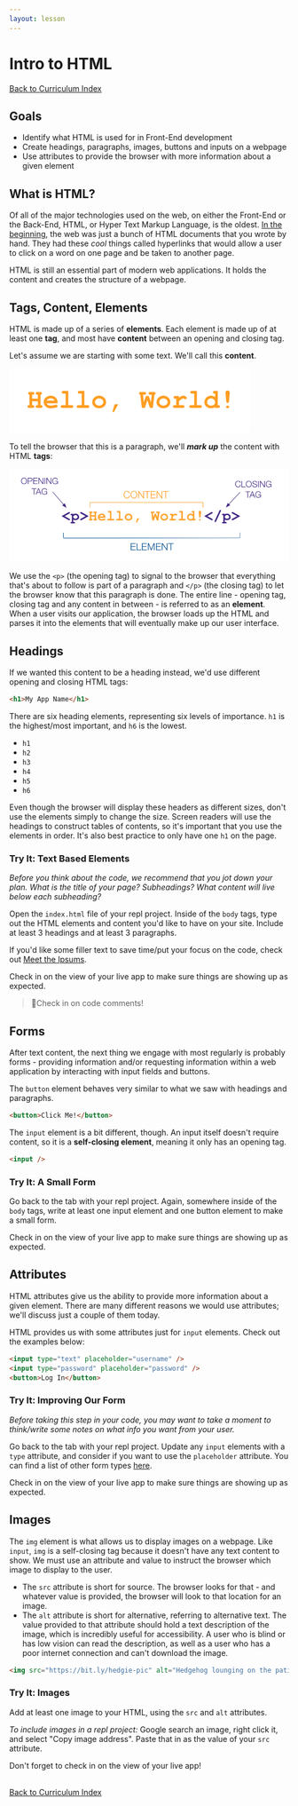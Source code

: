 ```yaml
---
layout: lesson
---
```


# Intro to HTML

<a href="../">Back to Curriculum Index</a>

## Goals

- Identify what HTML is used for in Front-End development
- Create headings, paragraphs, images, buttons and inputs on a webpage
- Use attributes to provide the browser with more information about a given element

## What is HTML?

Of all of the major technologies used on the web, on either the Front-End or the Back-End, HTML, or Hyper Text Markup Language, is the oldest. [In the beginning](http://info.cern.ch/), the web was just a bunch of HTML documents that you wrote by hand. They had these _cool_ things called hyperlinks that would allow a user to click on a word on one page and be taken to another page.

HTML is still an essential part of modern web applications. It holds the content and creates the structure of a webpage.

## Tags, Content, Elements

HTML is made up of a series of **elements**. Each element is made up of at least one **tag**, and most have **content** between an opening and closing tag.

Let's assume we are starting with some text. We'll call this **content**.

<img src="./assets/content.png" alt="the text of 'Hello, World!' in an orange color." />


To tell the browser that this is a paragraph, we'll _**mark up**_ the content with HTML **tags**:

<img src="./assets/element.png" alt="The code for an HTML paragraph element. The opening <p> is labeled opening tag, the text 'Hello, World!' is labeled content, and the closing </p> is labeled closing tag. All three pieces are enclosed in a brace and labeled element." />

We use the `<p>` (the opening tag) to signal to the browser that everything that's about to follow is part of a paragraph and `</p>` (the closing tag) to let the browser know that this paragraph is done. The entire line - opening tag, closing tag and any content in between - is referred to as an **element**. When a user visits our application, the browser loads up the HTML and parses it into the elements that will eventually make up our user interface.

## Headings

If we wanted this content to be a heading instead, we'd use different opening and closing HTML tags:

```html
<h1>My App Name</h1>
```

There are six heading elements, representing six levels of importance. `h1` is the highest/most important, and `h6` is the lowest.

- `h1`
- `h2`
- `h3`
- `h4`
- `h5`
- `h6`

Even though the browser will display these headers as different sizes, don't use the elements simply to change the size. Screen readers will use the headings to construct tables of contents, so it's important that you use the elements in order. It's also best practice to only have one `h1` on the page.

<div class="try-it-new">
  <h3>Try It: Text Based Elements</h3>
  <p><em>Before you think about the code, we recommend that you jot down your plan. What is the title of your page? Subheadings? What content will live below each subheading?</em></p>
  <p>Open the <code>index.html</code> file of your repl project. Inside of the <code>body</code> tags, type out the HTML elements and content you'd like to have on your site. Include at least 3 headings and at least 3 paragraphs.</p>
  <p>If you'd like some filler text to save time/put your focus on the code, check out <a href="https://meettheipsums.com/">Meet the Ipsums</a>.</p>
  <p>Check in on the view of your live app to make sure things are showing up as expected.</p>
</div>

> <span role="img" aria-label="cross fingers">🤞</span>Check in on code comments!

## Forms

After text content, the next thing we engage with most regularly is probably forms - providing information and/or requesting information within a web application by interacting with input fields and buttons.

The `button` element behaves very similar to what we saw with headings and paragraphs.

```html
<button>Click Me!</button>
```

The `input` element is a bit different, though. An input itself doesn't require content, so it is a **self-closing element**, meaning it only has an opening tag.

```html
<input />
```

<div class="try-it-new">
  <h3>Try It: A Small Form</h3>
  <p>Go back to the tab with your repl project. Again, somewhere inside of the <code>body</code> tags, write at least one input element and one button element to make a small form.</p>
  <p>Check in on the view of your live app to make sure things are showing up as expected.</p>
</div>

## Attributes

HTML attributes give us the ability to provide more information about a given element. There are many different reasons we would use attributes; we'll discuss just a couple of them today.

HTML provides us with some attributes just for `input` elements. Check out the examples below:

```html
<input type="text" placeholder="username" />
<input type="password" placeholder="password" />
<button>Log In</button>
```

<div class="try-it-new">
  <h3>Try It: Improving Our Form</h3>
  <p><em>Before taking this step in your code, you may want to take a moment to think/write some notes on what info you want from your user.</em></p>
  <p>Go back to the tab with your repl project. Update any <code>input</code> elements with a <code>type</code> attribute, and consider if you want to use the <code>placeholder</code> attribute. You can find a list of other form types <a href="https://www.w3schools.com/html/html_form_input_types.asp">here</a>.</p>
  <p>Check in on the view of your live app to make sure things are showing up as expected.</p>
</div>

## Images

The `img` element is what allows us to display images on a webpage. Like `input`, `img` is a self-closing tag because it doesn't have any text content to show. We must use an attribute and value to instruct the browser which image to display to the user.
- The `src` attribute is short for source. The browser looks for that - and whatever value is provided, the browser will look to that location for an image.
- The `alt` attribute is short for alternative, referring to alternative text. The value provided to that attribute should hold a text description of the image, which is incredibly useful for accessibility. A user who is blind or has low vision can read the description, as well as a user who has a poor internet connection and can't download the image.

```html
<img src="https://bit.ly/hedgie-pic" alt="Hedgehog lounging on the patio" />
```

<div class="try-it-new">
  <h3>Try It: Images</h3>
  <p>Add at least one image to your HTML, using the <code>src</code> and <code>alt</code> attributes.</p>
  <p><em>To include images in a repl project:</em> Google search an image, right click it, and select "Copy image address". Paste that in as the value of your <code>src</code> attribute.</p>
  <p>Don't forget to check in on the view of your live app!</p>
</div>

<br>
<a href="../">Back to Curriculum Index</a>
